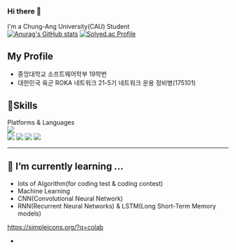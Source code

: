 ### Hi there 👋
I'm a Chung-Ang University(CAU) Student<br>
[![Anurag's GitHub stats](https://github-readme-stats.vercel.app/api?username=falconlee236&show_icons=true&theme=react)](https://github.com/anuraghazra/github-readme-stats)
[![Solved.ac Profile](http://mazassumnida.wtf/api/v2/generate_badge?boj=hermit236)](https://solved.ac/hermit236/)


## My Profile 
<ul>
  <li>중앙대학교 소프트웨어학부 19학번</li>
  <li>대한민국 육군 ROKA 네트워크 21-5기 네트워크 운용 정비병(175101)</li>
</ul>  

## 💪Skills  
Platforms & Languages  
<img src="https://img.shields.io/badge/Google Colab-F9AB00?style=flat-square&logo=Google Colab&logoColor=white"/></br> 
<img src="https://img.shields.io/badge/Python-3776AB?style=flat-square&logo=Python&logoColor=white"/>
<img src="https://img.shields.io/badge/Java-007396?style=flat-square&logo=Java&logoColor=white"/>
<img src="https://img.shields.io/badge/C-A8B9CC?style=flat-square&logo=C&logoColor=white"/>
<img src="https://img.shields.io/badge/C++-00599C?style=flat-square&logo=C%2B%2B&logoColor=white"/>


<hr/>

## 🌱 I’m currently learning ...
<ul>
  <li>lots of Algorithm(for coding test & coding contest)</li>
  <li>Machine Learning</li>
  <li>CNN(Convolutional Neural Network)</li>
  <li>RNN(Recurrent Neural Networks) & LSTM(Long Short-Term Memory models)</li>
</ul>

https://simpleicons.org/?q=colab


- 
<!--
**falconlee236/falconlee236** is a ✨ _special_ ✨ repository because its `README.md` (this file) appears on your GitHub profile.

Here are some ideas to get you started:

- 🔭 I’m currently working on ...
- 🌱 I’m currently learning ...
- 👯 I’m looking to collaborate on ...
- 🤔 I’m looking for help with ...
- 💬 Ask me about ...
- 📫 How to reach me: ...
- 😄 Pronouns: ...
- ⚡ Fun fact: ...
-->
